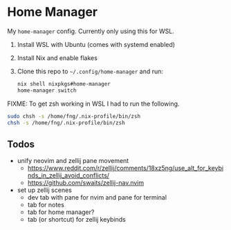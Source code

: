 # Home Manager

My `home-manager` config. Currently only using this for WSL.

1. Install WSL with Ubuntu (comes with systemd enabled)
2. Install Nix and enable flakes
3. Clone this repo to `~/.config/home-manager` and run:

   ```bash
   nix shell nixpkgs#home-manager
   home-manager switch
   ```

FIXME: To get zsh working in WSL I had to run the following.

```bash
sudo chsh -s /home/fng/.nix-profile/bin/zsh
chsh -s /home/fng/.nix-profile/bin/zsh
```

## Todos

- unify neovim and zellij pane movement
  - https://www.reddit.com/r/zellij/comments/18xz5ng/use_alt_for_keybinds_in_zellij_avoid_conflicts/
  - https://github.com/swaits/zellij-nav.nvim
- set up zellij scenes
  - dev tab with pane for nvim and pane for terminal
  - tab for notes
  - tab for home manager?
  - tab (or shortcut) for zellij keybinds
